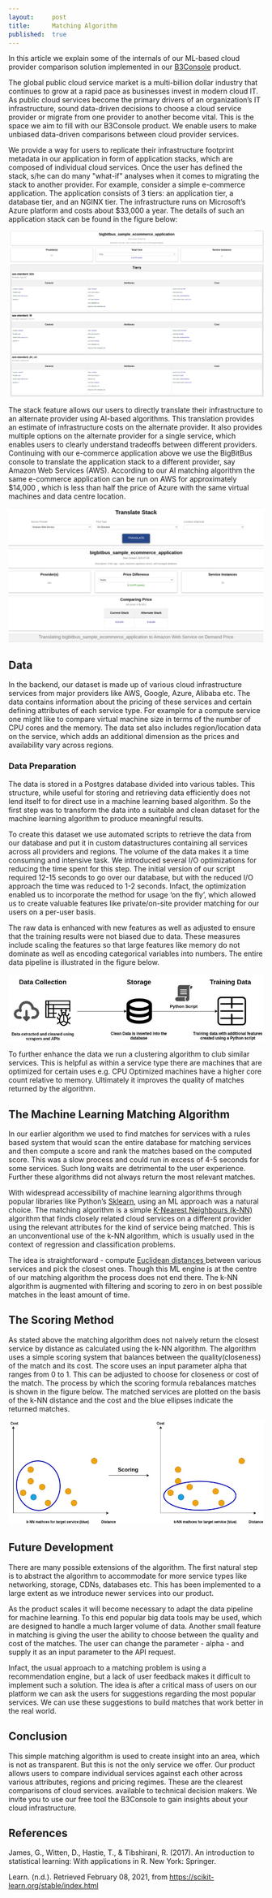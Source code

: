 ```yaml
---
layout:     post
title:      Matching Algorithm
published:  true
---
```


In this article we explain some of the internals of our ML-based cloud provider comparison solution implemented in our [B3Console](https://b3console.bigbitbus.com) product.


The global public cloud service market is a multi-billion dollar industry that continues to grow at a rapid pace as businesses invest in modern cloud IT. As public cloud services become the primary drivers of an organization’s IT infrastructure, sound data-driven decisions to choose a cloud service provider or migrate from one provider to another become vital. This is the space we aim to fill with our B3Console product. We enable users to make unbiased data-driven comparisons between cloud provider services.


We provide a way for users to replicate their infrastructure footprint metadata in our application in form of application stacks, which are composed of individual cloud services. Once the user has defined the stack, s/he can do many "what-if" analyses when it comes to migrating the stack to another provider. For example, consider a simple e-commerce application. The application consists of 3 tiers: an application tier, a database tier, and an NGINX tier. The infrastructure runs on Microsoft’s Azure platform and costs about $33,000 a year. The details of such an application stack can be found in the figure below:

<p align="center">
<img src="/assets/post13/Stack.png"/>
</p>

 The stack feature allows our users to directly translate their infrastructure to an alternate provider using AI-based algorithms. This translation provides an estimate of infrastructure costs on the alternate provider. It also provides multiple options on the alternate provider for a single service, which enables users to clearly understand tradeoffs between different providers. Continuing with our e-commerce application above we use the BigBitBus console to translate the application stack to a different provider, say Amazon Web Services (AWS). According to our AI matching algorithm the same e-commerce application  can be run on AWS for approximately $14,000 , which is  less than half the price of Azure with the same virtual machines and data centre location.


<p align="center">
<img src="/assets/post13/Cost.png"/>
</p>

## Data


In the backend, our dataset is made up of various cloud infrastructure services from major providers like AWS, Google, Azure, Alibaba etc. The data contains information about the pricing of these services and certain defining attributes of each service type. For example for a compute service one might like to compare virtual machine size in terms of the number of CPU cores and the memory. The data set also includes region/location data on the service, which adds an additional dimension as the prices and availability vary across regions.

### Data Preparation

The data is stored in a Postgres database divided into various tables. This structure, while useful for storing and retrieving data efficiently does not lend itself to for direct use in a machine learning based algorithm. So the first step was to transform the data into a suitable and clean dataset for the machine learning algorithm to produce meaningful results.

To create this dataset we use automated scripts to retrieve the data from our database and put it in custom datastructures containing all services across all providers and regions.  The volume of the data makes it a time consuming and intensive task. We introduced several I/O optimizations for reducing the time spent for this step. The initial version of our script required 12-15 seconds to go over our database, but with the reduced I/O approach the time was reduced to 1-2 seconds. Infact, the optimization enabled us to incorporate the method for usage ‘on the fly’, which allowed us to create valuable features like private/on-site provider matching for our users on a per-user basis.

The raw data is enhanced with new features as well as adjusted to ensure that the training results were not biased due to data. These measures include scaling the features so that large features like memory do not dominate as well as encoding categorical variables into numbers. The entire data pipeline is illustrated in the figure below.

<p align="center">
<img src="/assets/post13/Data Pipeline.jpg"/>
</p>

To further enhance the data we run a clustering algorithm to club similar services. This is helpful as within a service type there are machines that are optimized for certain uses e.g. CPU Optimized machines have a higher core count relative to memory. Ultimately it  improves the quality of matches returned by the algorithm.  

## The Machine Learning Matching Algorithm

In our earlier algorithm we used to find matches for services with a rules based system that would scan the entire database for matching services and then compute a score and rank the matches based on the computed score. This was a slow process and could run in excess of 4-5 seconds for some services. Such long waits are detrimental to the user experience. Further these algorithms did not always return the most relevant matches.

With widespread accessibility of machine learning algorithms through popular libraries like Python’s <a href="https://scikit-learn.org/">Sklearn</a>, using an ML approach was a natural choice. The matching algorithm is a simple <a href="https://en.wikipedia.org/wiki/K-nearest_neighbors_algorithm"> K-Nearest Neighbours (k-NN)</a> algorithm that finds closely related cloud services on a different provider using the relevant attributes for the kind of service being matched. This is an unconventional use of the k-NN algorithm, which is usually used in the context of regression and classification problems.

The idea is straightforward - compute <a href="https://en.wikipedia.org/wiki/Euclidean_distance">Euclidean distances </a> between various services and pick the closest ones. Though this ML engine is at the centre of our matching algorithm the process does not end there. The k-NN algorithm is augmented with filtering and scoring to zero in on best possible matches in the least amount of time.

## The Scoring Method

As stated above the matching algorithm does not naively return the closest service by distance as calculated using the k-NN algorithm. The algorithm uses a simple scoring system that balances between the quality(closeness) of the match and its cost. The score uses an input parameter alpha that ranges from 0 to 1. This can be adjusted to choose for closeness or cost of the match. The process by which the scoring formula rebalances matches is shown in the figure below. The matched services are plotted on the basis of the k-NN distance and the cost and the blue ellipses indicate the returned matches.

<p align="center">
<img src="/assets/post13/Plot.jpg"/>
</p>

## Future Development

There are many possible extensions of the algorithm. The first natural step is to abstract the algorithm to accommodate for more service types like networking, storage, CDNs, databases etc. This has been implemented to a large extent as we introduce newer services into our product.

As the product scales it will become necessary to adapt the data pipeline for machine learning. To this end popular big data tools may be used, which are designed to handle a much larger volume of data. Another small feature in matching is giving the user the ability to choose between the quality and cost of the matches. The user can change the parameter - alpha - and supply it as an input parameter to the API request.

Infact, the usual approach to a matching problem is using a recommendation engine, but a lack of user feedback makes it difficult to implement such a solution. The idea is after a critical mass of users on our platform we can ask the users for suggestions regarding the most popular services. We can use these suggestions to build matches that work better in the real world.

## Conclusion

This simple matching algorithm is used to create insight into an area, which is not as transparent. But this is not the only service we offer. Our product allows users to compare individual services against each other across various attributes, regions and pricing regimes.
These are the clearest comparisons of cloud services. available to technical decision makers. We invite you to use our free tool the <a hreg="https://b3console.bigbitbus.com/"> B3Console </a> to gain insights about your cloud infrastructure.

## References
James, G., Witten, D., Hastie, T., & Tibshirani, R. (2017). An introduction to statistical learning: With applications in R. New York: Springer.

Learn. (n.d.). Retrieved February 08, 2021, from https://scikit-learn.org/stable/index.html





